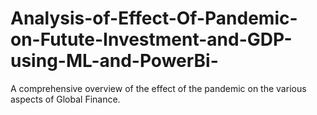 # Analysis-of-Effect-Of-Pandemic-on-Futute-Investment-and-GDP-using-ML-and-PowerBi-
A comprehensive overview of the effect of the pandemic on the various aspects of Global Finance.

